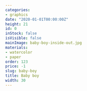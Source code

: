 ```yaml
---
categories:
- graphics
date: "2020-01-01T00:00:00Z"
height: 21
id: 0
inStock: false
isVisible: false
mainImage: baby-boy-inside-out.jpg
materials:
- watercolor
- paper
order: 123
price: -1
slug: baby-boy
title: Baby boy
width: 30
---
```


